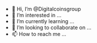 - 👋 Hi, I’m @Digitalcoinsgroup
- 👀 I’m interested in ...
- 🌱 I’m currently learning ...
- 💞️ I’m looking to collaborate on ...
- 📫 How to reach me ...

<!---
Digitalcoinsgroup/Digitalcoinsgroup is a ✨ special ✨ repository because its `README.md` (this file) appears on your GitHub profile.
You can click the Preview link to take a look at your changes.
--->
